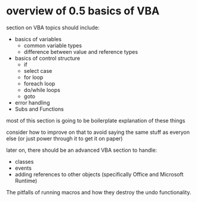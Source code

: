 # overview of 0.5 basics of VBA

section on VBA topics should include:

* basics of variables
    * common variable types
    * difference between value and reference types
* basics of control structure
    * if
    * select case
    * for loop
    * foreach loop
    * do/while loops
    * goto
* error handling
* Subs and Functions

most of this section is going to be boilerplate explanation of these things

consider how to improve on that to avoid saying the same stuff as everyon else (or just power through it to get it on paper)

later on, there should be an advanced VBA section to handle:

* classes
* events
* adding references to other objects (specifically Office and Microsoft Runtime)

The pitfalls of running macros and how they destroy the undo functionality.
